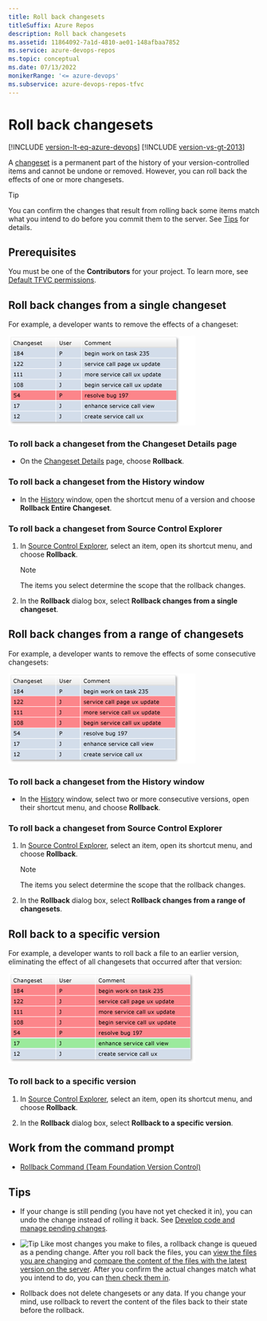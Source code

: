 ```yaml
---
title: Roll back changesets
titleSuffix: Azure Repos
description: Roll back changesets
ms.assetid: 11864092-7a1d-4810-ae01-148afbaa7852
ms.service: azure-devops-repos
ms.topic: conceptual
ms.date: 07/13/2022
monikerRange: '<= azure-devops'
ms.subservice: azure-devops-repos-tfvc
---
```



# Roll back changesets

[!INCLUDE [version-lt-eq-azure-devops](../../includes/version-lt-eq-azure-devops.md)]
[!INCLUDE [version-vs-gt-2013](../../includes/version-vs-gt-2013.md)]


A [changeset](find-view-changesets.md) is a permanent part of the history of your version-controlled items and cannot be undone or removed. However, you can roll back the effects of one or more changesets.

> [!TIP]
> You can confirm the changes that result from rolling back some items match what you intend to do before you commit them to the server. See [Tips](roll-back-changesets.md#tips) for details.

## Prerequisites

You must be one of the **Contributors** for your project. To learn more, see [Default TFVC permissions](../../organizations/security/default-tfvc-permissions.md).

## Roll back changes from a single changeset

For example, a developer wants to remove the effects of a changeset:

![Rollback changes from one changeset](media/roll-back-changesets/IC581279.png)

### To roll back a changeset from the Changeset Details page

-   On the [Changeset Details](find-view-changesets.md) page, choose **Rollback**.

### To roll back a changeset from the History window

-   In the [History](get-history-item.md) window, open the shortcut menu of a version and choose **Rollback Entire Changeset**.

### To roll back a changeset from Source Control Explorer

1.  In [Source Control Explorer](use-source-control-explorer-manage-files-under-version-control.md), select an item, open its shortcut menu, and choose **Rollback**.

    > [!NOTE]
    > The items you select determine the scope that the rollback changes.

2.  In the **Rollback** dialog box, select **Rollback changes from a single changeset**.

## Roll back changes from a range of changesets

For example, a developer wants to remove the effects of some consecutive changesets:

![Rollback changes from multiple changesets](media/roll-back-changesets/IC581280.png)

### To roll back a changeset from the History window

-   In the [History](get-history-item.md) window, select two or more consecutive versions, open their shortcut menu, and choose **Rollback**.

### To roll back a changeset from Source Control Explorer

1.  In [Source Control Explorer](use-source-control-explorer-manage-files-under-version-control.md), select an item, open its shortcut menu, and choose **Rollback**.

    > [!NOTE]
    > The items you select determine the scope that the rollback changes.

2.  In the **Rollback** dialog box, select **Rollback changes from a range of changesets**.

## Roll back to a specific version

For example, a developer wants to roll back a file to an earlier version, eliminating the effect of all changesets that occurred after that version:

![Rollback to a single changeset](media/roll-back-changesets/IC581281.png)

### To roll back to a specific version

1.  In [Source Control Explorer](use-source-control-explorer-manage-files-under-version-control.md), select an item, open its shortcut menu, and choose **Rollback**.

2.  In the **Rollback** dialog box, select **Rollback to a specific version**.

## Work from the command prompt

-    [Rollback Command (Team Foundation Version Control)](rollback-command-team-foundation-version-control.md) 

## Tips

-   If your change is still pending (you have not yet checked it in), you can undo the change instead of rolling it back. See [Develop code and manage pending changes](develop-code-manage-pending-changes.md).

-   ![Tip](media/roll-back-changesets/IC572374.png) Like most changes you make to files, a rollback change is queued as a pending change. After you roll back the files, you can [view the files you are changing](develop-code-manage-pending-changes.md) and [compare the content of the files with the latest version on the server](compare-files.md). After you confirm the actual changes match what you intend to do, you can [then check them in](check-your-work-team-codebase.md).

-   Rollback does not delete changesets or any data. If you change your mind, use rollback to revert the content of the files back to their state before the rollback.